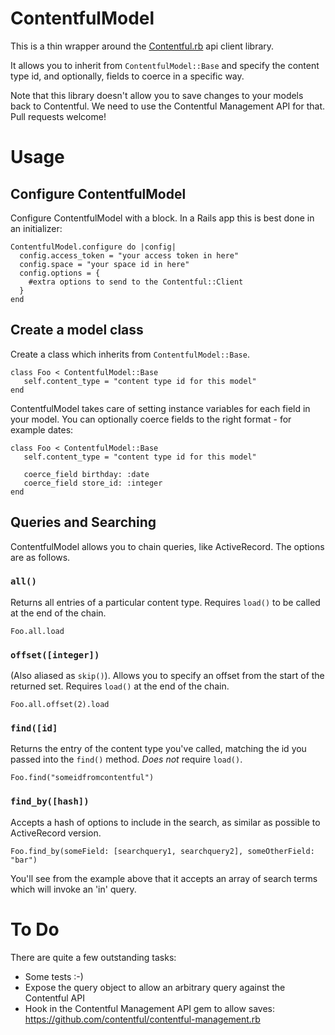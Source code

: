 # ContentfulModel

This is a thin wrapper around the [Contentful.rb](https://github.com/contentful/contentful.rb) api client library.

It allows you to inherit from `ContentfulModel::Base` and specify the content type id, and optionally, fields to coerce in a specific way.

Note that this library doesn't allow you to save changes to your models back to Contentful. We need to use the Contentful Management API for that. Pull requests welcome!

# Usage

## Configure ContentfulModel

Configure ContentfulModel with a block. In a Rails app this is best done in an initializer:

```
ContentfulModel.configure do |config|
  config.access_token = "your access token in here"
  config.space = "your space id in here"
  config.options = {
    #extra options to send to the Contentful::Client
  }
end

```

## Create a model class

Create a class which inherits from `ContentfulModel::Base`.

```
class Foo < ContentfulModel::Base
   self.content_type = "content type id for this model"
end
```

ContentfulModel takes care of setting instance variables for each field in your model. You can optionally coerce fields to the right format - for example dates:

```
class Foo < ContentfulModel::Base
   self.content_type = "content type id for this model"

   coerce_field birthday: :date
   coerce_field store_id: :integer
end
```

## Queries and Searching
ContentfulModel allows you to chain queries, like ActiveRecord. The options are as follows.

### `all()`
Returns all entries of a particular content type. Requires `load()` to be called at the end of the chain.

```
Foo.all.load
```

### `offset([integer])`
(Also aliased as `skip()`). Allows you to specify an offset from the start of the returned set. Requires `load()` at the end of the chain.

```
Foo.all.offset(2).load
```

### `find([id]`
Returns the entry of the content type you've called, matching the id you passed into the `find()` method. _Does not_ require `load()`.

```
Foo.find("someidfromcontentful")
```

### `find_by([hash])`
Accepts a hash of options to include in the search, as similar as possible to ActiveRecord version.

```
Foo.find_by(someField: [searchquery1, searchquery2], someOtherField: "bar")
```

You'll see from the example above that it accepts an array of search terms which will invoke an 'in' query.

# To Do
There are quite a few outstanding tasks:

* Some tests :-)
* Expose the query object to allow an arbitrary query against the Contentful API
* Hook in the Contentful Management API gem to allow saves: https://github.com/contentful/contentful-management.rb